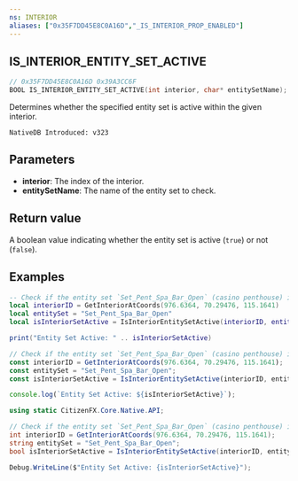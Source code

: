 ```yaml
---
ns: INTERIOR
aliases: ["0x35F7DD45E8C0A16D","_IS_INTERIOR_PROP_ENABLED"]
---
```

## IS_INTERIOR_ENTITY_SET_ACTIVE

```c
// 0x35F7DD45E8C0A16D 0x39A3CC6F
BOOL IS_INTERIOR_ENTITY_SET_ACTIVE(int interior, char* entitySetName);
```

Determines whether the specified entity set is active within the given interior.

```
NativeDB Introduced: v323
```

## Parameters
* **interior**: The index of the interior.
* **entitySetName**: The name of the entity set to check.

## Return value
A boolean value indicating whether the entity set is active (`true`) or not (`false`).

## Examples
```lua
-- Check if the entity set `Set_Pent_Spa_Bar_Open` (casino penthouse) is active or not
local interiorID = GetInteriorAtCoords(976.6364, 70.29476, 115.1641)
local entitySet = "Set_Pent_Spa_Bar_Open"
local isInteriorSetActive = IsInteriorEntitySetActive(interiorID, entitySet)

print("Entity Set Active: " .. isInteriorSetActive)
```
```javascript
// Check if the entity set `Set_Pent_Spa_Bar_Open` (casino penthouse) is active or not
const interiorID = GetInteriorAtCoords(976.6364, 70.29476, 115.1641);
const entitySet = "Set_Pent_Spa_Bar_Open";
const isInteriorSetActive = IsInteriorEntitySetActive(interiorID, entitySet);

console.log(`Entity Set Active: ${isInteriorSetActive}`);
```
```csharp
using static CitizenFX.Core.Native.API;

// Check if the entity set `Set_Pent_Spa_Bar_Open` (casino penthouse) is active or not
int interiorID = GetInteriorAtCoords(976.6364, 70.29476, 115.1641);
string entitySet = "Set_Pent_Spa_Bar_Open";
bool isInteriorSetActive = IsInteriorEntitySetActive(interiorID, entitySet);

Debug.WriteLine($"Entity Set Active: {isInteriorSetActive}");
```